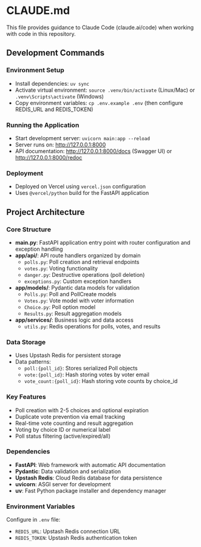 # CLAUDE.md

This file provides guidance to Claude Code (claude.ai/code) when working with code in this repository.

## Development Commands

### Environment Setup
- Install dependencies: `uv sync`
- Activate virtual environment: `source .venv/bin/activate` (Linux/Mac) or `.venv\Scripts\activate` (Windows)
- Copy environment variables: `cp .env.example .env` (then configure REDIS_URL and REDIS_TOKEN)

### Running the Application
- Start development server: `uvicorn main:app --reload`
- Server runs on: http://127.0.0.1:8000
- API documentation: http://127.0.0.1:8000/docs (Swagger UI) or http://127.0.0.1:8000/redoc

### Deployment
- Deployed on Vercel using `vercel.json` configuration
- Uses `@vercel/python` build for the FastAPI application

## Project Architecture

### Core Structure
- **main.py**: FastAPI application entry point with router configuration and exception handling
- **app/api/**: API route handlers organized by domain
  - `polls.py`: Poll creation and retrieval endpoints
  - `votes.py`: Voting functionality
  - `danger.py`: Destructive operations (poll deletion)
  - `exceptions.py`: Custom exception handlers
- **app/models/**: Pydantic data models for validation
  - `Polls.py`: Poll and PollCreate models
  - `Votes.py`: Vote model with voter information
  - `Choice.py`: Poll option model
  - `Results.py`: Result aggregation models
- **app/services/**: Business logic and data access
  - `utils.py`: Redis operations for polls, votes, and results

### Data Storage
- Uses Upstash Redis for persistent storage
- Data patterns:
  - `poll:{poll_id}`: Stores serialized Poll objects
  - `vote:{poll_id}`: Hash storing votes by voter email
  - `vote_count:{poll_id}`: Hash storing vote counts by choice_id

### Key Features
- Poll creation with 2-5 choices and optional expiration
- Duplicate vote prevention via email tracking
- Real-time vote counting and result aggregation
- Voting by choice ID or numerical label
- Poll status filtering (active/expired/all)

### Dependencies
- **FastAPI**: Web framework with automatic API documentation
- **Pydantic**: Data validation and serialization
- **Upstash Redis**: Cloud Redis database for data persistence
- **uvicorn**: ASGI server for development
- **uv**: Fast Python package installer and dependency manager

### Environment Variables
Configure in `.env` file:
- `REDIS_URL`: Upstash Redis connection URL
- `REDIS_TOKEN`: Upstash Redis authentication token